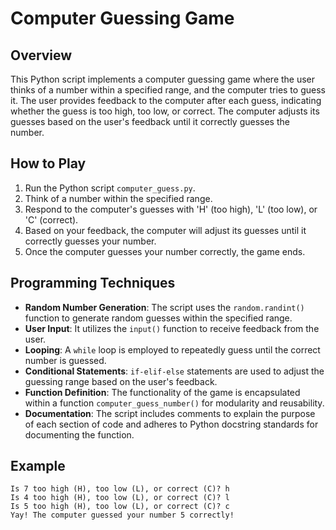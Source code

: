 # Computer Guessing Game

## Overview
This Python script implements a computer guessing game where the user thinks of a number within a specified range, and the computer tries to guess it. The user provides feedback to the computer after each guess, indicating whether the guess is too high, too low, or correct. The computer adjusts its guesses based on the user's feedback until it correctly guesses the number.

## How to Play
1. Run the Python script `computer_guess.py`.
2. Think of a number within the specified range.
3. Respond to the computer's guesses with 'H' (too high), 'L' (too low), or 'C' (correct).
4. Based on your feedback, the computer will adjust its guesses until it correctly guesses your number.
5. Once the computer guesses your number correctly, the game ends.

## Programming Techniques
- **Random Number Generation**: The script uses the `random.randint()` function to generate random guesses within the specified range.
- **User Input**: It utilizes the `input()` function to receive feedback from the user.
- **Looping**: A `while` loop is employed to repeatedly guess until the correct number is guessed.
- **Conditional Statements**: `if-elif-else` statements are used to adjust the guessing range based on the user's feedback.
- **Function Definition**: The functionality of the game is encapsulated within a function `computer_guess_number()` for modularity and reusability.
- **Documentation**: The script includes comments to explain the purpose of each section of code and adheres to Python docstring standards for documenting the function.

## Example
```
Is 7 too high (H), too low (L), or correct (C)? h
Is 4 too high (H), too low (L), or correct (C)? l
Is 5 too high (H), too low (L), or correct (C)? c
Yay! The computer guessed your number 5 correctly!
```
